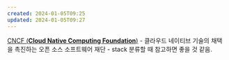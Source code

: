 ```yaml
---
created: 2024-01-05T09:25
updated: 2024-01-05T09:27
---
```

 [CNCF (**Cloud Native Computing Foundation**)](https://cncf.landscape2.io/?group=projects-and-products)
	- 클라우드 네이티브 기술의 채택을 촉진하는 오픈 소스 소프트웨어 재단
	- stack 분류할 때 참고하면 좋을 것 같음.

